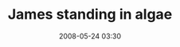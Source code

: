 ---
title: "James standing in algae"
picture: "/assets/camera-roll/2008/2008-05-24-james-standing-in-algae/recon-2-032.jpg"
date: 2008-05-24 03:30
location:
  - Lake Phalen
thumbnail: "/assets/camera-roll/2008/2008-05-24-james-standing-in-algae/recon-2-032-thumbnail.jpg"
tags:
  - photograph
  - James
  - algae
  - Lake Phalen
  - outfall
---